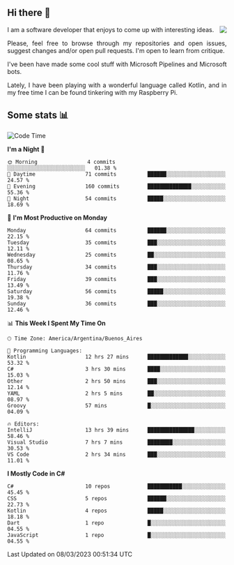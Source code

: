 ## Hi there :slightly_smiling_face:

<img src="https://github-readme-stats.vercel.app/api?username=victorgrycuk&show_icons=true&count_private=true&title_color=F7941E&icon_color=F7941E" align="right">

<p align="justify">
I am a software developer that enjoys to come up with interesting ideas.
<p/>

<p align= "justify">
Please, feel free to browse through my repositories and open issues, suggest changes and/or open pull requests. I'm open to learn from critique.
<p/>


<p align= "justify">
I've been have made some cool stuff with Microsoft Pipelines and Microsoft bots.
<p/>

<p align= "justify">
Lately, I have been playing with a wonderful language called Kotlin, and in my free time I can be found tinkering with my Raspberry Pi.
<p/>

## Some stats :bar_chart:
<!--START_SECTION:waka-->
![Code Time](http://img.shields.io/badge/Code%20Time-1%2C466%20hrs%2029%20mins-blue)

**I'm a Night 🦉** 

```text
🌞 Morning                4 commits           ░░░░░░░░░░░░░░░░░░░░░░░░░   01.38 % 
🌆 Daytime                71 commits          ██████░░░░░░░░░░░░░░░░░░░   24.57 % 
🌃 Evening                160 commits         ██████████████░░░░░░░░░░░   55.36 % 
🌙 Night                  54 commits          █████░░░░░░░░░░░░░░░░░░░░   18.69 % 
```
📅 **I'm Most Productive on Monday** 

```text
Monday                   64 commits          ██████░░░░░░░░░░░░░░░░░░░   22.15 % 
Tuesday                  35 commits          ███░░░░░░░░░░░░░░░░░░░░░░   12.11 % 
Wednesday                25 commits          ██░░░░░░░░░░░░░░░░░░░░░░░   08.65 % 
Thursday                 34 commits          ███░░░░░░░░░░░░░░░░░░░░░░   11.76 % 
Friday                   39 commits          ███░░░░░░░░░░░░░░░░░░░░░░   13.49 % 
Saturday                 56 commits          █████░░░░░░░░░░░░░░░░░░░░   19.38 % 
Sunday                   36 commits          ███░░░░░░░░░░░░░░░░░░░░░░   12.46 % 
```


📊 **This Week I Spent My Time On** 

```text
🕑︎ Time Zone: America/Argentina/Buenos_Aires

💬 Programming Languages: 
Kotlin                   12 hrs 27 mins      █████████████░░░░░░░░░░░░   53.32 % 
C#                       3 hrs 30 mins       ████░░░░░░░░░░░░░░░░░░░░░   15.03 % 
Other                    2 hrs 50 mins       ███░░░░░░░░░░░░░░░░░░░░░░   12.14 % 
YAML                     2 hrs 5 mins        ██░░░░░░░░░░░░░░░░░░░░░░░   08.97 % 
Groovy                   57 mins             █░░░░░░░░░░░░░░░░░░░░░░░░   04.09 % 

🔥 Editors: 
IntelliJ                 13 hrs 39 mins      ███████████████░░░░░░░░░░   58.46 % 
Visual Studio            7 hrs 7 mins        ████████░░░░░░░░░░░░░░░░░   30.53 % 
VS Code                  2 hrs 34 mins       ███░░░░░░░░░░░░░░░░░░░░░░   11.01 % 
```

**I Mostly Code in C#** 

```text
C#                       10 repos            ███████████░░░░░░░░░░░░░░   45.45 % 
CSS                      5 repos             ██████░░░░░░░░░░░░░░░░░░░   22.73 % 
Kotlin                   4 repos             █████░░░░░░░░░░░░░░░░░░░░   18.18 % 
Dart                     1 repo              █░░░░░░░░░░░░░░░░░░░░░░░░   04.55 % 
JavaScript               1 repo              █░░░░░░░░░░░░░░░░░░░░░░░░   04.55 % 
```




 Last Updated on 08/03/2023 00:51:34 UTC
<!--END_SECTION:waka-->
